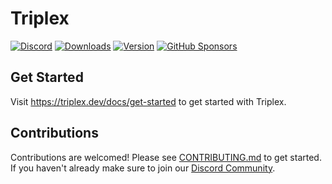 # Triplex

[![Discord](https://img.shields.io/badge/dynamic/json?url=https%3A%2F%2Fdiscord.com%2Fapi%2Finvites%2FnBzRBUEs4b%3Fwith_counts%3Dtrue&query=%24.approximate_member_count&style=flat&colorA=000000&colorB=000000&label=discord&logo=&logoColor=000000)](https://discord.gg/nBzRBUEs4b) [![Downloads](https://img.shields.io/github/downloads/trytriplex/triplex/total?style=flat&colorA=000000&colorB=000000&label=downloads&logo=&logoColor=000000)](https://triplex.dev/download) [![Version](https://img.shields.io/github/v/release/trytriplex/triplex?style=flat&colorA=000000&colorB=000000&label=latest&logo=&logoColor=000000)](https://github.com/trytriplex/triplex/releases) [![GitHub Sponsors](https://img.shields.io/github/sponsors/itsdouges?style=flat&colorA=000000&colorB=000000&label=sponsor&logo=&logoColor=000000)](https://github.com/sponsors/itsdouges)

## Get Started

Visit https://triplex.dev/docs/get-started to get started with Triplex.

## Contributions

Contributions are welcomed! Please see [CONTRIBUTING.md](./CONTRIBUTING.md) to get started. If you haven't already make sure to join our [Discord Community](https://discord.gg/nBzRBUEs4b).
